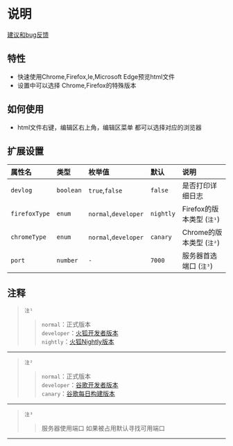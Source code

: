 # 说明 
[建议和bug反馈](https://github.com/zt5/http-server/issues/new)

## 特性
- 快速使用Chrome,Firefox,Ie,Microsoft Edge预览html文件
- 设置中可以选择 Chrome,Firefox的特殊版本

## 如何使用
* html文件右键，编辑区右上角，编辑区菜单  都可以选择对应的浏览器

## 扩展设置
|属性名|类型|枚举值|默认|说明|
|:-|:-|:-|:-|:-|
|`devlog`|`boolean`|`true`,`false`|`false`|是否打印详细日志|
|`firefoxType`|`enum`|`normal`,`developer`|`nightly`|Firefox的版本类型 (`注¹`)|
|`chromeType`|`enum`|`normal`,`developer`|`canary`|Chrome的版本类型 (`注²`)|
|`port`|`number`|`-`|`7000`|服务器首选端口 (`注³`)|

## 注释
>`注¹`<br>  
>>`normal`：正式版本<br>
>>`developer`：[火狐开发者版本](https://www.mozilla.org/zh-CN/firefox/all/#product-desktop-developer)<br>
>>`nightly`：[火狐Nightly版本](https://www.mozilla.org/zh-CN/firefox/all/#product-desktop-nightly)
---
>`注²`<br>  
>>`normal`：正式版本<br>
>>`developer`：[谷歌开发者版本](https://www.google.cn/chrome/dev/)<br>
>>`canary`：[谷歌每日构建版本](https://www.google.cn/intl/zh-CN/chrome/canary/)
---
>`注³` 
>>服务器使用端口 如果被占用默认寻找可用端口
---